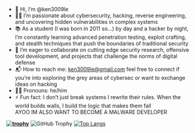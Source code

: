 - 🤖 Hi, I’m @ken3009le  
- 🕵️‍♂️ I’m passionate about cybersecurity, hacking, reverse engineering, and uncovering hidden vulnerabilities in complex systems  
- 📚 As a student (I was born in 2011 so...) by day and a hacker by night, I’m constantly learning advanced penetration testing, exploit crafting, and stealth techniques that push the boundaries of traditional security  
- 🤝 I’m eager to collaborate on cutting edge security research, offensive tool development, and projects that challenge the norms of digital defense  
- 📬 How to reach me: ken3009le@gmail.com feel free to connect if you’re into exploring the grey areas of cybersec or want to exchange ideas on hacking  
- 🧑‍🎓 Pronouns: he/him  
- ⚡ Fun fact: I don’t just break systems I rewrite their rules. When the world builds walls, I build the logic that makes them fall  
AYOO IM ALSO WANT TO BECOME A MALWARE DEVELOPER


**[![trophy](https://github-profile-trophy.vercel.app/?username=ken3009le&theme=onedark)](https://github.com/ryo-ma/github-profile-trophy)**
![GitHub Trophy](https://raw.githubusercontent.com/ken3009le/ken3009le/main/assets/trophy.png)
[![Top Langs](https://github-readme-stats.vercel.app/api/top-langs/?username=ken3009le&layout=compact&langs_count=8&theme=dracula)](https://github.com/anuraghazra/github-readme-stats)

